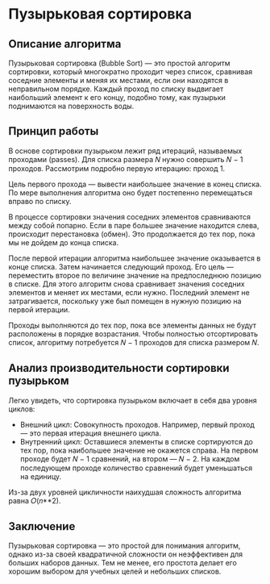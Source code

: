# Пузырьковая сортировка

## Описание алгоритма
Пузырьковая сортировка (Bubble Sort) — это простой алгоритм сортировки, который многократно проходит через список, сравнивая соседние элементы и меняя их местами, если они находятся в неправильном порядке. Каждый проход по списку выдвигает наибольший элемент к его концу, подобно тому, как пузырьки поднимаются на поверхность воды.

## Принцип работы
В основе сортировки пузырьком лежит ряд итераций, называемых проходами (passes). Для списка размера 𝑁 нужно совершить 𝑁 − 1 проходов. Рассмотрим подробно первую итерацию: проход 1.

Цель первого прохода — вывести наибольшее значение в конец списка. По мере выполнения алгоритма оно будет постепенно перемещаться вправо по списку.

В процессе сортировки значения соседних элементов сравниваются между собой попарно. Если в паре большее значение находится слева, происходит перестановка (обмен). Это продолжается до тех пор, пока мы не дойдем до конца списка.

После первой итерации алгоритма наибольшее значение оказывается в конце списка. Затем начинается следующий проход. Его цель — переместить второе по величине значение на предпоследнюю позицию в списке. Для этого алгоритм снова сравнивает значения соседних элементов и меняет их местами, если нужно. Последний элемент не затрагивается, поскольку уже был помещен в нужную позицию на первой итерации.

Проходы выполняются до тех пор, пока все элементы данных не будут расположены в порядке возрастания. Чтобы полностью отсортировать список, алгоритму потребуется 𝑁 − 1 проходов для списка размером 𝑁.

## Анализ производительности сортировки пузырьком
Легко увидеть, что сортировка пузырьком включает в себя два уровня циклов:


* Внешний цикл: Совокупность проходов. Например, первый проход — это первая итерация внешнего цикла.
* Внутренний цикл: Оставшиеся элементы в списке сортируются до тех пор, пока наибольшее значение не окажется справа. На первом проходе будет 𝑁 − 1 сравнений, на втором — 𝑁 − 2. На каждом последующем проходе количество сравнений будет уменьшаться на единицу.

Из-за двух уровней цикличности наихудшая сложность алгоритма равна 𝑂(𝑛**2).

## Заключение
Пузырьковая сортировка — это простой для понимания алгоритм, однако из-за своей квадратичной сложности он неэффективен для больших наборов данных. Тем не менее, его простота делает его хорошим выбором для учебных целей и небольших списков.